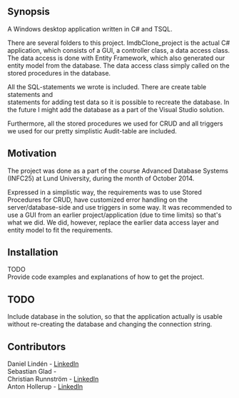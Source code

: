## Synopsis

A Windows desktop application written in C# and TSQL.

There are several folders to this project.
ImdbClone_project is the actual C# application, which consists of 
a GUI, a controller class, a data access class. The data access is done with
Entity Framework, which also generated our entity model from the database.
The data access class simply called on the stored procedures in the database.

All the SQL-statements we wrote is included. There are create table statements and  
statements for adding test data so it is possible to recreate the database.
In the future I might add the database as a part of the Visual Studio solution.

Furthermore, all the stored procedures we used for CRUD and all triggers we used for
our pretty simplistic Audit-table are included.

## Motivation

The project was done as a part of the course Advanced Database Systems 
(INFC25) at Lund University, during the month of October 2014.

Expressed in a simplistic way, the requirements was to use Stored Procedures
for CRUD, have customized error handling on the server/database-side and use triggers
in some way. It was recommended to use a GUI from an earlier project/application 
(due to time limits) so that's what we did. We did, however, replace
the earlier data access layer and entity model to fit the requirements.

## Installation

TODO  
Provide code examples and explanations of how to get the project.

## TODO
Include database in the solution, so that the application actually
is usable without re-creating the database and changing the connection string.

## Contributors
 
Daniel Lindén - [LinkedIn](https://se.linkedin.com/in/daniellinden22)  
Sebastian Glad -  
Christian Runnström - [LinkedIn](https://se.linkedin.com/pub/christian-runnström/a4/606/592)  
Anton Hollerup - [LinkedIn](https://se.linkedin.com/pub/anton-hollerup/93/b5b/14a)  

